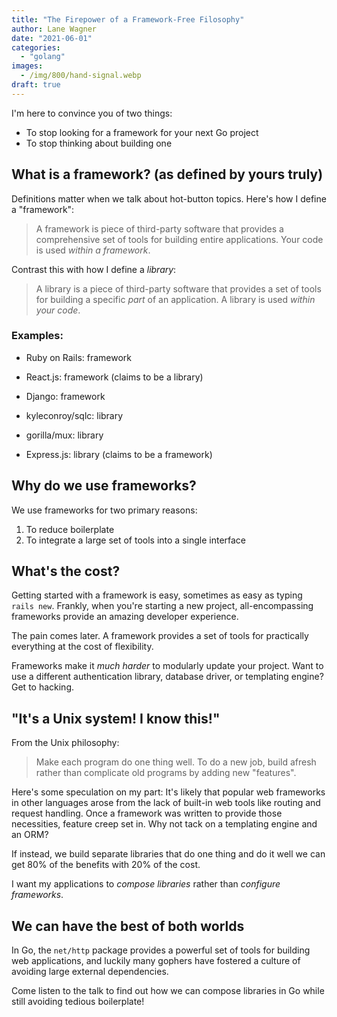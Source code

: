 ```yaml
---
title: "The Firepower of a Framework-Free Filosophy"
author: Lane Wagner
date: "2021-06-01"
categories: 
  - "golang"
images:
  - /img/800/hand-signal.webp
draft: true
---
```


I'm here to convince you of two things:

* To stop looking for a framework for your next Go project
* To stop thinking about building one

## What is a framework? (as defined by yours truly)

Definitions matter when we talk about hot-button topics. Here's how I define a "framework":

> A framework is piece of third-party software that provides a comprehensive set of tools for building entire applications. Your code is used *within a framework*.

Contrast this with how I define a *library*:

> A library is a piece of third-party software that provides a set of tools for building a specific *part* of an application. A library is used *within your code*.

### Examples:

* Ruby on Rails: framework
* React.js: framework (claims to be a library)
* Django: framework

* kyleconroy/sqlc: library
* gorilla/mux: library
* Express.js: library (claims to be a framework)

## Why do we use frameworks?

We use frameworks for two primary reasons:

1. To reduce boilerplate
2. To integrate a large set of tools into a single interface

## What's the cost?

Getting started with a framework is easy, sometimes as easy as typing `rails new`. Frankly, when you're starting a new project, all-encompassing frameworks provide an amazing developer experience.

The pain comes later. A framework provides a set of tools for practically everything at the cost of flexibility.

Frameworks make it *much harder* to modularly update your project. Want to use a different authentication library, database driver, or templating engine? Get to hacking.

## "It's a Unix system! I know this!"

From the Unix philosophy:

> Make each program do one thing well. To do a new job, build afresh rather than complicate old programs by adding new "features".

Here's some speculation on my part: It's likely that popular web frameworks in other languages arose from the lack of built-in web tools like routing and request handling. Once a framework was written to provide those necessities, feature creep set in. Why not tack on a templating engine and an ORM?

If instead, we build separate libraries that do one thing and do it well we can get 80% of the benefits with 20% of the cost.

I want my applications to *compose libraries* rather than *configure frameworks*.

## We can have the best of both worlds

In Go, the `net/http` package provides a powerful set of tools for building web applications, and luckily many gophers have fostered a culture of avoiding large external dependencies.

Come listen to the talk to find out how we can compose libraries in Go while still avoiding tedious boilerplate!
